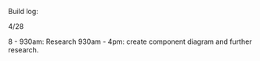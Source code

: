 Build log:

4/28 

8 - 930am: Research
930am - 4pm: create component diagram and further research.

